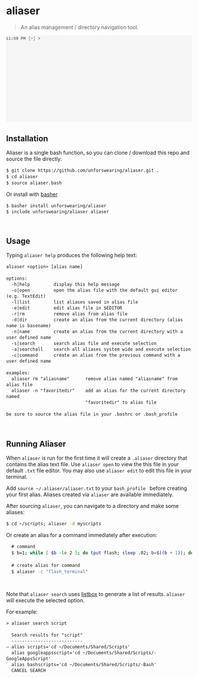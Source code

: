 # aliaser

> An alias management / directory navigation tool.

<img src="https://raw.githubusercontent.com/unforswearing/aliaser/master/aliaser-example-new.gif">

<br>

## Installation

Aliaser is a single bash function, so you can clone / download this repo and source the file directly:

```bash
$ git clone https://github.com/unforswearing/aliaser.git .
$ cd aliaser
$ source aliaser.bash

```

Or install with [basher](https://github.com/basherpm/basher)

```
$ basher install unforswearing/aliaser
$ include unforswearing/aliaser aliaser
```

<br>

## Usage

Typing `aliaser help` produces the following help text:

```
aliaser <option> [alias name]

options:
  -h|help         display this help message
  -o|open         open the alias file with the default gui editor (e.g. TextEdit)
  -l|list         list aliases saved in alias file
  -e|edit         edit alias file in $EDITOR
  -r|rm           remove alias from alias file
  -d|dir          create an alias from the current directory (alias name is basename)
  -n|name         create an alias from the current directory with a user defined name
  -s|search       search alias file and execute selection
  -a|searchall    search all aliases system wide and execute selection
  -c|command      create an alias from the previous command with a user defined name

examples:
  aliaser rm "aliasname"      remove alias named "aliasname" from alias file
  aliaser -n "favoritedir"    add an alias for the current directory named
                              "favoritedir" to alias file

be sure to source the alias file in your .bashrc or .bash_profile
```

<br>

## Running Aliaser

When `aliaser` is run for the first time it will create a `.aliaser` directory that contains the alias text file. Use `aliaser open` to view the this file in your default `.txt` file editor. You may also use `aliaser edit` to edit this file in your terminal.

Add `source ~/.aliaser/aliaser.txt` to your `bash_profile ` before creating your first alias. Aliases created via `aliaser` are available immediately.

After sourcing `aliaser`, you can navigate to a directory and make some aliases:

```bash
$ cd ~/scripts; aliaser -d myscripts
```

Or create an alias for a command immediately after execution:

```bash
  # command
  $ b=1; while [ $b -le 2 ]; do tput flash; sleep .02; b=$((b + 1)); done

  # create alias for command
  $ aliaser -c "flash_terminal"
```

<br>


Note that `aliaser search` uses [listbox](https://github.com/gko/listbox) to generate a list of results. `aliaser` will execute the selected option.

For example:

```
> aliaser search script

  Search results for "script"
  ---------------------------
⇨ alias scripts='cd ~/Documents/Shared/Scripts'
  alias googleappsscript='cd ~/Documents/Shared/Scripts/-GoogleAppsScript'
  alias bashscripts='cd ~/Documents/Shared/Scripts/-Bash'
  CANCEL SEARCH
```

<br>

